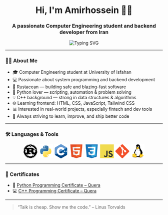 <h1 align="center">Hi, I'm Amirhossein 👨‍💻</h1>
<h3 align="center">A passionate Computer Engineering student and backend developer from Iran</h3>

<p align="center">
  <img src="https://readme-typing-svg.demolab.com?font=Fira+Code&weight=500&size=24&pause=1000&color=1ABC9C&center=true&vCenter=true&width=600&lines=Rustacean+%F0%9F%A6%80+Developer;Pythonic+Problem+Solver+%F0%9F%90%8D;C%2B%2B+Lover+%E2%9D%A4%EF%B8%8F;Learning+Frontend+%F0%9F%9A%80;Building+Clean+and+Modern+Software" alt="Typing SVG" />
</p>

---

### 🧑‍💼 About Me

- 🎓 Computer Engineering student at University of Isfahan  
- 💻 Passionate about system programming and backend development  
- 🦀 Rustacean — building safe and blazing-fast software  
- 🐍 Python lover — scripting, automation & problem solving  
- 💡 C++ background — strong in data structures & algorithms  
- 🌐 Learning frontend: HTML, CSS, JavaScript, Tailwind CSS  
- 📊 Interested in real-world projects, especially fintech and dev tools  
- 🚀 Always striving to learn, improve, and ship better code

---

### 🛠️ Languages & Tools

<p align="center">
  <img src="https://raw.githubusercontent.com/devicons/devicon/master/icons/rust/rust-plain.svg" width="45" alt="Rust" />
  <img src="https://raw.githubusercontent.com/devicons/devicon/master/icons/python/python-original.svg" width="45" alt="Python" />
  <img src="https://raw.githubusercontent.com/devicons/devicon/master/icons/cplusplus/cplusplus-original.svg" width="45" alt="C++" />
  <img src="https://raw.githubusercontent.com/devicons/devicon/master/icons/html5/html5-original.svg" width="45" alt="HTML" />
  <img src="https://raw.githubusercontent.com/devicons/devicon/master/icons/css3/css3-original.svg" width="45" alt="CSS" />
  <img src="https://raw.githubusercontent.com/devicons/devicon/master/icons/javascript/javascript-original.svg" width="45" alt="JavaScript" />
  <img src="https://raw.githubusercontent.com/devicons/devicon/master/icons/git/git-original.svg" width="45" alt="Git" />
  <img src="https://raw.githubusercontent.com/devicons/devicon/master/icons/linux/linux-original.svg" width="45" alt="Linux" />
</p>

---

### 📜 Certificates

- 🐍 [Python Programming Certificate – Quera](https://quera.org/certificate/ngcbwm39/)
- 💻 [C++ Programming Certificate – Quera](https://quera.org/certificate/UmOZf243/)

---

> “Talk is cheap. Show me the code.” – Linus Torvalds
